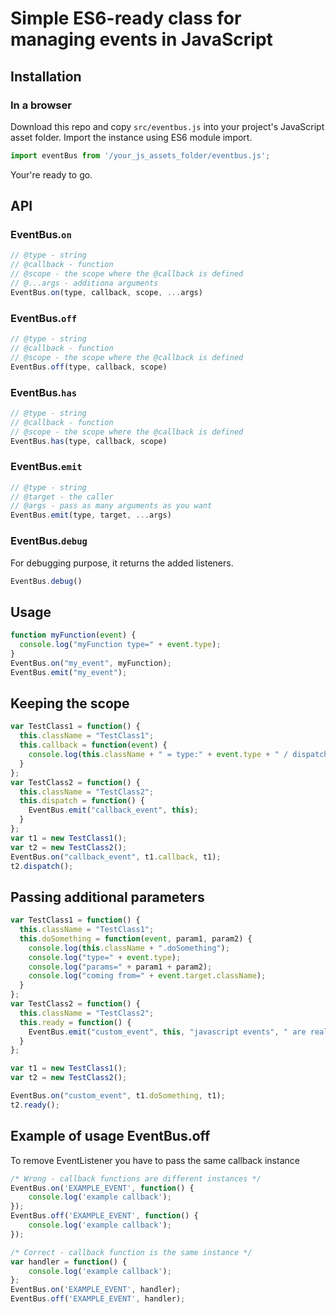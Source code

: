 # Simple ES6-ready class for managing events in JavaScript

## Installation

### In a browser

Download this repo and copy `src/eventbus.js` into your project's JavaScript asset folder.
Import the instance using ES6 module import.

```js
import eventBus from '/your_js_assets_folder/eventbus.js';
```

Your're ready to go.

## API

### EventBus.`on`

```js
// @type - string
// @callback - function
// @scope - the scope where the @callback is defined
// @...args - additiona arguments
EventBus.on(type, callback, scope, ...args)
```

### EventBus.`off`

```js
// @type - string
// @callback - function
// @scope - the scope where the @callback is defined
EventBus.off(type, callback, scope)
```

### EventBus.`has`

```js
// @type - string
// @callback - function
// @scope - the scope where the @callback is defined
EventBus.has(type, callback, scope)
```

### EventBus.`emit`

```js
// @type - string
// @target - the caller
// @args - pass as many arguments as you want
EventBus.emit(type, target, ...args)
```

### EventBus.`debug`

For debugging purpose, it returns the added listeners.

```js
EventBus.debug()
```

## Usage

```js
function myFunction(event) {
  console.log("myFunction type=" + event.type);
}
EventBus.on("my_event", myFunction);
EventBus.emit("my_event");
```

## Keeping the scope

```js
var TestClass1 = function() {
  this.className = "TestClass1";
  this.callback = function(event) {
    console.log(this.className + " = type:" + event.type + " / dispatcher:" + event.target.className);
  }
};
var TestClass2 = function() {
  this.className = "TestClass2";
  this.dispatch = function() {
    EventBus.emit("callback_event", this);
  }
};
var t1 = new TestClass1();
var t2 = new TestClass2();
EventBus.on("callback_event", t1.callback, t1);
t2.dispatch();
```

## Passing additional parameters

```js
var TestClass1 = function() {
  this.className = "TestClass1";
  this.doSomething = function(event, param1, param2) {
    console.log(this.className + ".doSomething");
    console.log("type=" + event.type);
    console.log("params=" + param1 + param2);
    console.log("coming from=" + event.target.className);
  }
};
var TestClass2 = function() {
  this.className = "TestClass2";
  this.ready = function() {
    EventBus.emit("custom_event", this, "javascript events", " are really useful");
  }
};

var t1 = new TestClass1();
var t2 = new TestClass2();

EventBus.on("custom_event", t1.doSomething, t1);
t2.ready();
```

## Example of usage EventBus.off

To remove EventListener you have to pass the same callback instance

```js
/* Wrong - callback functions are different instances */
EventBus.on('EXAMPLE_EVENT', function() {
    console.log('example callback');
});
EventBus.off('EXAMPLE_EVENT', function() {
    console.log('example callback');
});

/* Correct - callback function is the same instance */
var handler = function() {
    console.log('example callback');
};
EventBus.on('EXAMPLE_EVENT', handler);
EventBus.off('EXAMPLE_EVENT', handler);
```
